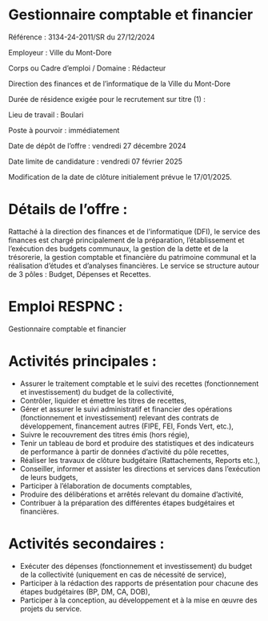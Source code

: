# Gestionnaire comptable et financier

Référence : 3134-24-2011/SR du 27/12/2024

Employeur : Ville du Mont-Dore

Corps ou Cadre d’emploi / Domaine : Rédacteur

Direction des finances et de l’informatique de la Ville du Mont-Dore

Durée de résidence exigée pour le recrutement sur titre (1) :

Lieu de travail : Boulari

Poste à pourvoir : immédiatement

Date de dépôt de l’offre : vendredi 27 décembre 2024

Date limite de candidature : vendredi 07 février 2025

Modification de la date de clôture initialement prévue le 17/01/2025.

# Détails de l’offre :

Rattaché à la direction des finances et de l’informatique (DFI), le service des finances est chargé principalement de la préparation, l’établissement et l’exécution des budgets communaux, la gestion de la dette et de la trésorerie, la gestion comptable et financière du patrimoine communal et la réalisation d’études et d’analyses financières. Le service se structure autour de 3 pôles : Budget, Dépenses et Recettes.

# Emploi RESPNC :

Gestionnaire comptable et financier

# Activités principales :

- Assurer le traitement comptable et le suivi des recettes (fonctionnement et investissement) du budget de la collectivité,
- Contrôler, liquider et émettre les titres de recettes,
- Gérer et assurer le suivi administratif et financier des opérations (fonctionnement et investissement) relevant des contrats de développement, financement autres (FIPE, FEI, Fonds Vert, etc.),
- Suivre le recouvrement des titres émis (hors régie),
- Tenir un tableau de bord et produire des statistiques et des indicateurs de performance à partir de données d’activité du pôle recettes,
- Réaliser les travaux de clôture budgétaire (Rattachements, Reports etc.),
- Conseiller, informer et assister les directions et services dans l’exécution de leurs budgets,
- Participer à l’élaboration de documents comptables,
- Produire des délibérations et arrêtés relevant du domaine d’activité,
- Contribuer à la préparation des différentes étapes budgétaires et financières.

# Activités secondaires :

- Exécuter des dépenses (fonctionnement et investissement) du budget de la collectivité (uniquement en cas de nécessité de service),
- Participer à la rédaction des rapports de présentation pour chacune des étapes budgétaires (BP, DM, CA, DOB),
- Participer à la conception, au développement et à la mise en œuvre des projets du service.